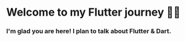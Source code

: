 # Welcome to my Flutter journey 🚀🌌 

### I'm glad you are here! I plan to talk about Flutter & Dart. 
<br>
